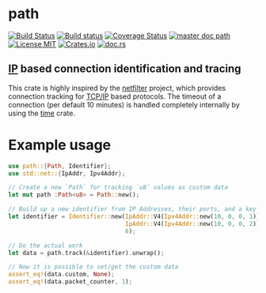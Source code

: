 # path
[![Build Status](https://travis-ci.org/saschagrunert/path.svg)](https://travis-ci.org/saschagrunert/path) [![Build status](https://ci.appveyor.com/api/projects/status/kqw79om66jb44oaw?svg=true)](https://ci.appveyor.com/project/saschagrunert/path) [![Coverage Status](https://coveralls.io/repos/github/saschagrunert/path/badge.svg?branch=master)](https://coveralls.io/github/saschagrunert/path?branch=master) [![master doc path](https://img.shields.io/badge/master_doc-path-blue.svg)](https://saschagrunert.github.io/path) [![License MIT](https://img.shields.io/badge/license-MIT-blue.svg)](https://github.com/saschagrunert/path/blob/master/LICENSE) [![Crates.io](https://img.shields.io/crates/v/path.svg)](https://crates.io/crates/path) [![doc.rs](https://docs.rs/path/badge.svg)](https://docs.rs/path)
## [IP](https://en.wikipedia.org/wiki/Internet_Protocol) based connection identification and tracing
This crate is highly inspired by the [netfilter](http://www.netfilter.org/) project, which provides connection tracking
for [TCP/IP](https://en.wikipedia.org/wiki/Internet_protocol_suite) based protocols. The timeout of a connection
(per default 10 minutes) is handled completely internally by using the [time](https://crates.io/crates/time) crate.

# Example usage
```rust
use path::{Path, Identifier};
use std::net::{IpAddr, Ipv4Addr};

// Create a new `Path` for tracking `u8` values as custom data
let mut path :Path<u8> = Path::new();

// Build up a new identifier from IP Addresses, their ports, and a key (in this case the IP Protocol)
let identifier = Identifier::new(IpAddr::V4(Ipv4Addr::new(10, 0, 0, 1)), 1234,
                                 IpAddr::V4(Ipv4Addr::new(10, 0, 0, 2)), 443,
                                 6);

// Do the actual work
let data = path.track(&identifier).unwrap();

// Now it is possible to set/get the custom data
assert_eq!(data.custom, None);
assert_eq!(data.packet_counter, 1);
```
